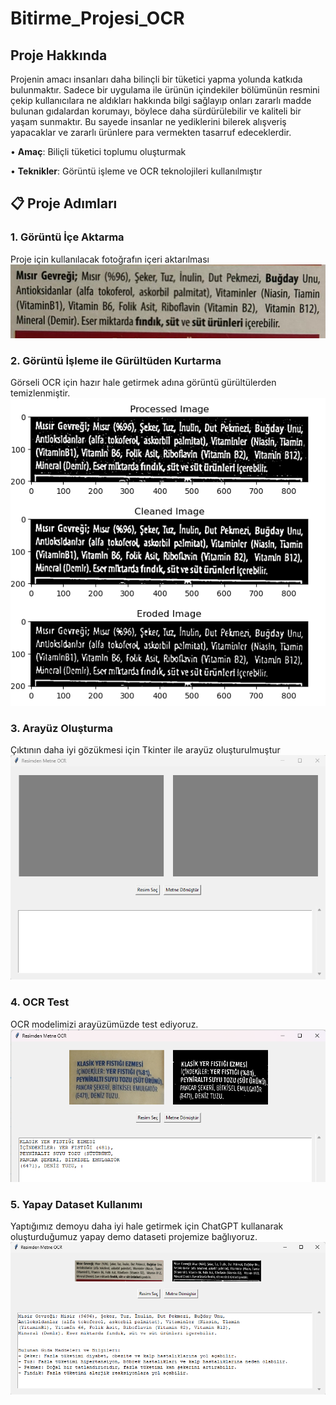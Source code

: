# Bitirme_Projesi_OCR

## Proje Hakkında

Projenin amacı insanları daha bilinçli bir tüketici yapma yolunda katkıda bulunmaktır.  Sadece  bir uygulama ile ürünün içindekiler bölümünün resmini çekip kullanıcılara ne aldıkları hakkında bilgi sağlayıp onları zararlı madde bulunan gıdalardan korumayı, böylece daha sürdürülebilir ve kaliteli bir yaşam sunmaktır. Bu sayede insanlar ne yediklerini bilerek alışveriş yapacaklar ve zararlı ürünlere para vermekten tasarruf edeceklerdir. 

• **Amaç**: Biliçli tüketici toplumu oluşturmak

• **Teknikler**: Görüntü işleme ve OCR teknolojileri kullanılmıştır


<h2>📋 Proje Adımları</h2>

<h3>1. Görüntü İçe Aktarma</h3>
<p>Proje için kullanılacak fotoğrafın içeri aktarılması
<img src="Readme Images/img2.jpg" alt="İçe Aktar">

<h3>2. Görüntü İşleme ile Gürültüden Kurtarma</h3>
<p>Görseli OCR için hazır hale getirmek adına görüntü gürültülerden temizlenmiştir.
<img src="Readme Images/Görüntü işleme.png" alt="Görüntü İşleme">

<h3>3. Arayüz Oluşturma</h3>
<p>Çıktının daha iyi gözükmesi için Tkinter ile arayüz oluşturulmuştur
<img src="Readme Images/Tkinter Arayüzü.png" alt="Arayüz">

<h3>4. OCR Test</h3>
<p>OCR modelimizi arayüzümüzde test ediyoruz.  
<img src="Readme Images/Tkinter.png" alt="OCR">

<h3>5. Yapay Dataset Kullanımı</h3>
<p>Yaptığımız demoyu daha iyi hale getirmek için ChatGPT kullanarak oluşturduğumuz yapay demo dataseti projemize bağlıyoruz. 
<img src="Readme Images/Datasetli Tkinter.png" alt="dataset">
  
